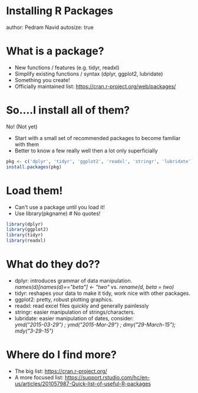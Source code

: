 Installing R Packages
========================================================
author: Pedram Navid
autosize: true

What is a package?
========================================================
- New functions / features (e.g. tidyr, readxl)
- Simplify existing functions / syntax (dplyr, ggplot2, lubridate)
- Something you create! 
- Officially maintained list: https://cran.r-project.org/web/packages/

So....I install all of them?
========================================================
No! (Not yet)

- Start with a small set of recommended packages to become familiar with them
- Better to know a few really well then a lot only superficially


```r
pkg <- c('dplyr', 'tidyr', 'ggplot2', 'readxl', 'stringr', 'lubridate')
install.packages(pkg)
```

Load them!
========================================================
- Can't use a package until you load it! 
- Use library(pkgname) # No quotes! 


```r
library(dplyr)
library(ggplot2)
library(tidyr)
library(readxl)
```


What do they do??
========================================================
* dplyr: introduces grammar of data manipulation.  
*names(d)[names(d)=="beta"] <- "two"* vs. *rename(d, beta = two)*
* tidyr: reshapes your data to make it tidy, work nice with other packages. 
* ggplot2: pretty, robust plotting graphics. 
* readxl: read excel files quickly and generally painlessly
* stringr: easier manipulation of strings/characters.
* lubridate: easier manipulation of dates, consider:  
*ymd("2015-03-29") ; ymd("2015-Mar-29") ; dmy("29-March-15"); mdy("3-29-15")*


Where do I find more?
========================================================
* The big list: https://cran.r-project.org/
* A more focused list: https://support.rstudio.com/hc/en-us/articles/201057987-Quick-list-of-useful-R-packages
